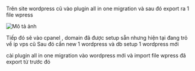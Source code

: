 Trên site wordpress cũ vào plugin all in one migration và sau đó export ra 1 file wpress

![Mô tả ảnh](/img/Screenshot%20from%202025-06-12%2009-18-50.png)


Tiếp đó sẽ vào cpanel , domain đã được setup sẵn nhưng hiện tại đang trỏ về ip vps cũ 
Sau đó cần new 1 wordpress và db 
setup 1 wordpress mới

cài plugin all in one migration vào wordpress mới và import file wpress đã export từ trước đó


